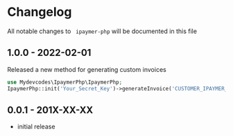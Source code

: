 # Changelog

All notable changes to ` ipaymer-php` will be documented in this file

## 1.0.0 - 2022-02-01
Released a new method for generating custom invoices
```php
use Mydevcodes\IpaymerPhp\IpaymerPhp;
IpaymerPhp::init('Your_Secret_Key')->generateInvoice('CUSTOMER_IPAYMER_ID', 'PLAN_CODE', 'PRICE', 'QUANTITY');
```

## 0.0.1 - 201X-XX-XX

- initial release
